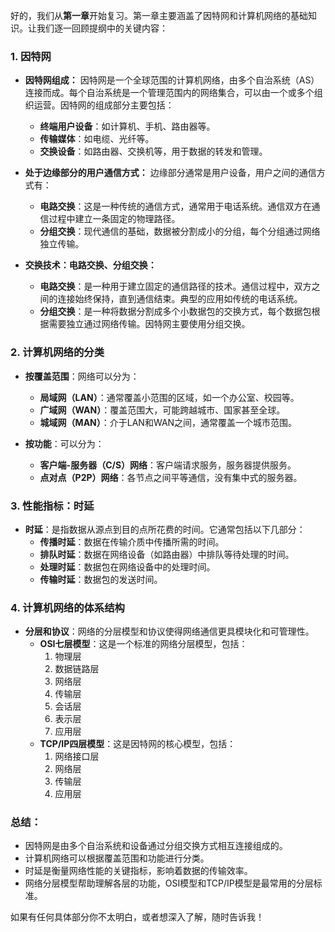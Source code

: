 好的，我们从**第一章**开始复习。第一章主要涵盖了因特网和计算机网络的基础知识。让我们逐一回顾提纲中的关键内容：

### 1. 因特网
- **因特网组成：**
  因特网是一个全球范围的计算机网络，由多个自治系统（AS）连接而成。每个自治系统是一个管理范围内的网络集合，可以由一个或多个组织运营。因特网的组成部分主要包括：
  - **终端用户设备**：如计算机、手机、路由器等。
  - **传输媒体**：如电缆、光纤等。
  - **交换设备**：如路由器、交换机等，用于数据的转发和管理。
  
- **处于边缘部分的用户通信方式：**
  边缘部分通常是用户设备，用户之间的通信方式有：
  - **电路交换**：这是一种传统的通信方式，通常用于电话系统。通信双方在通信过程中建立一条固定的物理路径。
  - **分组交换**：现代通信的基础，数据被分割成小的分组，每个分组通过网络独立传输。

- **交换技术：电路交换、分组交换：**
  - **电路交换**：是一种用于建立固定的通信路径的技术。通信过程中，双方之间的连接始终保持，直到通信结束。典型的应用如传统的电话系统。
  - **分组交换**：是一种将数据分割成多个小数据包的交换方式，每个数据包根据需要独立通过网络传输。因特网主要使用分组交换。

### 2. 计算机网络的分类
- **按覆盖范围**：网络可以分为：
  - **局域网（LAN）**：通常覆盖小范围的区域，如一个办公室、校园等。
  - **广域网（WAN）**：覆盖范围大，可能跨越城市、国家甚至全球。
  - **城域网（MAN）**：介于LAN和WAN之间，通常覆盖一个城市范围。
  
- **按功能**：可以分为：
  - **客户端-服务器（C/S）网络**：客户端请求服务，服务器提供服务。
  - **点对点（P2P）网络**：各节点之间平等通信，没有集中式的服务器。

### 3. 性能指标：时延
- **时延**：是指数据从源点到目的点所花费的时间。它通常包括以下几部分：
  - **传播时延**：数据在传输介质中传播所需的时间。
  - **排队时延**：数据在网络设备（如路由器）中排队等待处理的时间。
  - **处理时延**：数据包在网络设备中的处理时间。
  - **传输时延**：数据包的发送时间。

### 4. 计算机网络的体系结构
- **分层和协议**：网络的分层模型和协议使得网络通信更具模块化和可管理性。
  - **OSI七层模型**：这是一个标准的网络分层模型，包括：
    1. 物理层
    2. 数据链路层
    3. 网络层
    4. 传输层
    5. 会话层
    6. 表示层
    7. 应用层
  - **TCP/IP四层模型**：这是因特网的核心模型，包括：
    1. 网络接口层
    2. 网络层
    3. 传输层
    4. 应用层

### 总结：
- 因特网是由多个自治系统和设备通过分组交换方式相互连接组成的。
- 计算机网络可以根据覆盖范围和功能进行分类。
- 时延是衡量网络性能的关键指标，影响着数据的传输效率。
- 网络分层模型帮助理解各层的功能，OSI模型和TCP/IP模型是最常用的分层标准。

如果有任何具体部分你不太明白，或者想深入了解，随时告诉我！
